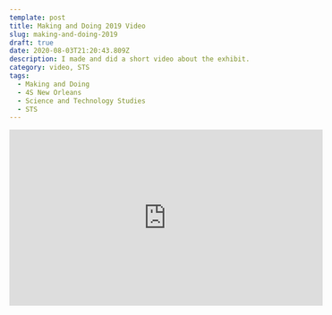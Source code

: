 ```yaml
---
template: post
title: Making and Doing 2019 Video
slug: making-and-doing-2019
draft: true
date: 2020-08-03T21:20:43.809Z
description: I made and did a short video about the exhibit.
category: video, STS
tags:
  - Making and Doing
  - 4S New Orleans
  - Science and Technology Studies
  - STS
---
```

<iframe width="560" height="315" src="https://www.youtube.com/embed/hrSy50lsrFU" frameborder="0" allow="accelerometer; autoplay; encrypted-media; gyroscope; picture-in-picture" allowfullscreen></iframe>